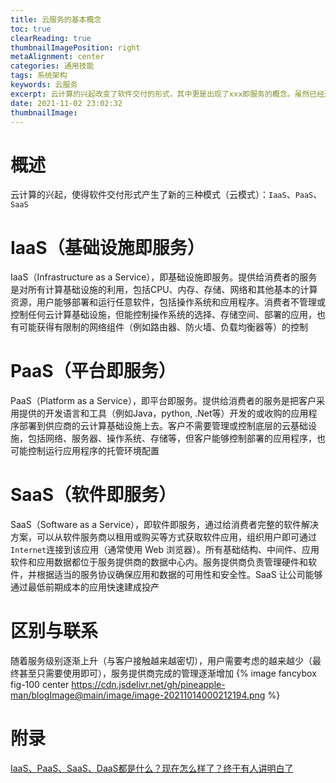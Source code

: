 ```yaml
---
title: 云服务的基本概念
toc: true
clearReading: true
thumbnailImagePosition: right
metaAlignment: center
categories: 通用技能
tags: 系统架构
keywords: 云服务
excerpt: 云计算的兴起改变了软件交付的形式，其中更是出现了xxx即服务的概念。虽然已经过去了好几年了，但是还是记录一下云服务的基本概念以防遗忘
date: 2021-11-02 23:02:32
thumbnailImage:
---
```

<!-- toc -->

# 概述

云计算的兴起，使得软件交付形式产生了新的三种模式（云模式）：`IaaS`、`PaaS`、`SaaS`

# IaaS（基础设施即服务）

IaaS（Infrastructure as a Service），即基础设施即服务。提供给消费者的服务是对所有计算基础设施的利用，包括CPU、内存、存储、网络和其他基本的计算资源，用户能够部署和运行任意软件，包括操作系统和应用程序。消费者不管理或控制任何云计算基础设施，但能控制操作系统的选择、存储空间、部署的应用，也有可能获得有限制的网络组件（例如路由器、防火墙、负载均衡器等）的控制

# PaaS（平台即服务）

PaaS（Platform as a Service），即平台即服务。提供给消费者的服务是把客户采用提供的开发语言和工具（例如Java，python, .Net等）开发的或收购的应用程序部署到供应商的云计算基础设施上去。客户不需要管理或控制底层的云基础设施，包括网络、服务器、操作系统、存储等，但客户能够控制部署的应用程序，也可能控制运行应用程序的托管环境配置

# SaaS（软件即服务）

SaaS（Software as a Service），即软件即服务，通过给消费者完整的软件解决方案，可以从软件服务商以租用或购买等方式获取软件应用，组织用户即可通过`Internet`连接到该应用（通常使用 Web 浏览器）。所有基础结构、中间件、应用软件和应用数据都位于服务提供商的数据中心内。服务提供商负责管理硬件和软件，并根据适当的服务协议确保应用和数据的可用性和安全性。SaaS 让公司能够通过最低前期成本的应用快速建成投产

# 区别与联系

随着服务级别逐渐上升（与客户接触越来越密切），用户需要考虑的越来越少（最终甚至只需要使用即可），服务提供商完成的管理逐渐增加
{% image fancybox  fig-100  center https://cdn.jsdelivr.net/gh/pineapple-man/blogImage@main/image/image-20211014000212194.png %}

# 附录

[IaaS、PaaS、SaaS、DaaS都是什么？现在怎么样了？终于有人讲明白了](https://www.toutiao.com/i6755388758754853379/?wxshare_count=2&from=singlemessage&timestamp=1572912356&app=news_article&req_id=201911050805560100140470381BC31887&group_id=6755388758754853379&pbid=6742724343454959107&wid=1634015434090)

